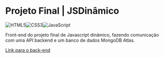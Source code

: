 # Projeto Final | JSDinâmico

![HTML5](https://img.shields.io/badge/html5-%23E34F26.svg?style=for-the-badge&logo=html5&logoColor=white)![CSS3](https://img.shields.io/badge/css3-%231572B6.svg?style=for-the-badge&logo=css3&logoColor=white)![JavaScript](https://img.shields.io/badge/javascript-%23323330.svg?style=for-the-badge&logo=javascript&logoColor=%23F7DF1E)

Front-end do projeto final de Javascript dinâmico, fazendo comunicação com uma API backend e um banco de dados MongoDB Atlas.

[Link para o back-end](https://github.com/IMenezes-GH/backend-jsdinamico)
